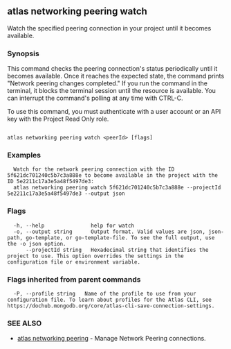 ## atlas networking peering watch

Watch the specified peering connection in your project until it becomes available.


### Synopsis

This command checks the peering connection's status periodically until it becomes available. 
Once it reaches the expected state, the command prints "Network peering changes completed."
If you run the command in the terminal, it blocks the terminal session until the resource is available.
You can interrupt the command's polling at any time with CTRL-C.

To use this command, you must authenticate with a user account or an API key with the Project Read Only role.



```

atlas networking peering watch <peerId> [flags]
```

### Examples

```
  Watch for the network peering connection with the ID 5f621dc701240c5b7c3a888e to become available in the project with the ID 5e2211c17a3e5a48f5497de3:
  atlas networking peering watch 5f621dc701240c5b7c3a888e --projectId 5e2211c17a3e5a48f5497de3 --output json
```


### Flags

```
  -h, --help               help for watch
  -o, --output string      Output format. Valid values are json, json-path, go-template, or go-template-file. To see the full output, use the -o json option.
      --projectId string   Hexadecimal string that identifies the project to use. This option overrides the settings in the configuration file or environment variable.

```


### Flags inherited from parent commands

```
  -P, --profile string   Name of the profile to use from your configuration file. To learn about profiles for the Atlas CLI, see https://dochub.mongodb.org/core/atlas-cli-save-connection-settings.

```

### SEE ALSO


* [atlas networking peering](atlas_networking_peering.md)	- Manage Network Peering connections.



